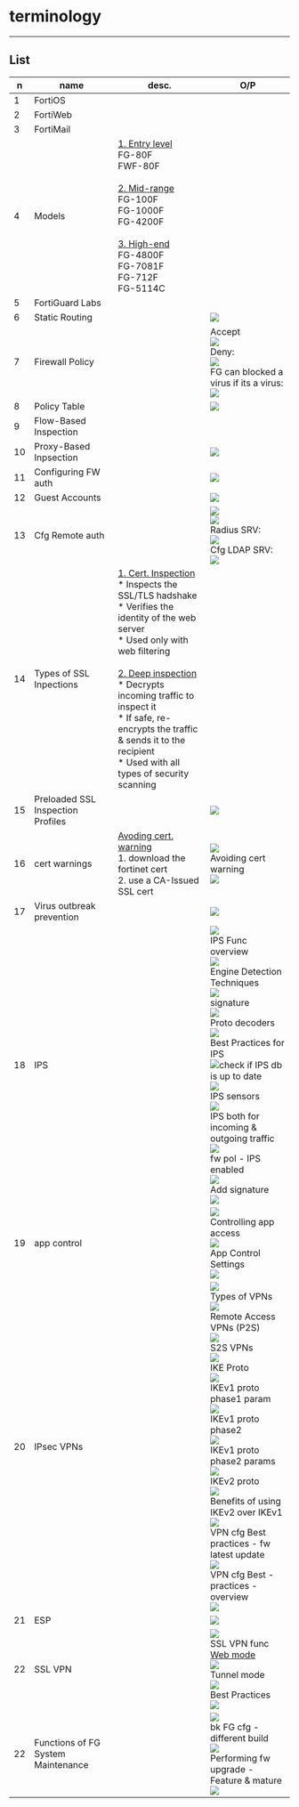 # terminology

---

## List
|n|name|desc.|O/P|
|-|----|-----|---|
|1|FortiOS|
|2|FortiWeb|
|3|FortiMail|
|4|Models|<ins>1. Entry level</ins><br/>FG-80F<br/>FWF-80F<br/><br/><ins>2. Mid-range</ins><br/>FG-100F<br/>FG-1000F<br/>FG-4200F<br/><br/><ins>3. High-end</ins><br/>FG-4800F<br/>FG-7081F<br/>FG-712F<br/>FG-5114C
|5|FortiGuard Labs|
|6|Static Routing||<img src="https://i.imgur.com/PGia3uk.png">|
|7|Firewall Policy||Accept<br/><img src="https://i.imgur.com/boppLfi.png"><br/>Deny:<br/><img src="https://i.imgur.com/R6d0sR1.png"><br/>FG can blocked a virus if its a virus:<br/><img src="https://i.imgur.com/BvmKp4P.png">|
|8|Policy Table||<img src="https://i.imgur.com/GE9gjCA.png">|
|9|Flow-Based Inspection|||
|10|Proxy-Based Inpsection||<img src="https://i.imgur.com/jJVwwBq.png">|
|11|Configuring FW auth||<img src="https://i.imgur.com/TJpX6EI.png">|
|12|Guest Accounts||<img src="https://i.imgur.com/aYbNmWa.png">|
|13|Cfg Remote auth||<img src="https://i.imgur.com/3TOySbb.png"><br/><img src="https://i.imgur.com/QrukF7E.png"><br/>Radius SRV:<br/><img src="https://i.imgur.com/q9sIZL6.png"><br/>Cfg LDAP SRV:<br/><img src="https://i.imgur.com/SKG5WVg.png">|
|14|Types of SSL Inpections|<ins>1. Cert. Inspection</ins><br/>* Inspects the SSL/TLS hadshake<br/>* Verifies the identity of the web server<br/>* Used only with web filtering<br/><br/><ins>2. Deep inspection</ins><br/>* Decrypts incoming traffic to inspect it<br/>* If safe, re-encrypts the traffic & sends it to the recipient<br/>* Used with all types of security scanning|
|15|Preloaded SSL Inspection Profiles||<img src="https://i.imgur.com/FpyhPeM.png">|
|16|cert warnings|<ins>Avoding cert. warning</ins><br/>1. download the fortinet cert<br/>2. use a CA-Issued SSL cert|<img src="https://i.imgur.com/OAmfBkB.png"><br/>Avoiding cert warning<br/><img src="https://i.imgur.com/cY7Huwg.png">|
|17|Virus outbreak prevention||<img src="https://i.imgur.com/mbcDooz.png">|
|18|IPS||<img src="https://i.imgur.com/f4MBiSC.png"><br/>IPS Func overview<br/><img src="https://i.imgur.com/36VkTgQ.png"><br/>Engine Detection Techniques<br/><img src="https://i.imgur.com/uvLszb8.png"><br/>signature<br/><img src="https://i.imgur.com/XVD4ZYP.png"><br/>Proto decoders<br/><img src="https://i.imgur.com/SUCibDb.png"><br/>Best Practices for IPS<br/><img src="https://i.imgur.com/9VpYGx5.png">check if IPS db is up to date<br/><img src="https://i.imgur.com/zgXu6Kz.png"><br/>IPS sensors<br/><img src="https://i.imgur.com/yCzQcGh.png"><br/>IPS both for incoming & outgoing traffic<br/><img src="https://i.imgur.com/lpooScu.png"><br/>fw pol - IPS enabled<br/><img src="https://i.imgur.com/JO3nhzS.png"><br/>Add signature<br/><img src="https://i.imgur.com/yGehmQR.png">|
|19|app control||<img src="https://i.imgur.com/5H8Zovi.png"><br/>Controlling app access<br/><img src="https://i.imgur.com/y5TCeTR.png"><br/>App Control Settings<br/><img src="https://i.imgur.com/i6EPWii.png">|
|20|IPsec VPNs||<img src="https://i.imgur.com/CM8qxbJ.png"><br/> Types of VPNs<br/><img src="https://i.imgur.com/pTIpXD7.png"><br/>Remote Access VPNs (P2S)<br/><img src="https://i.imgur.com/8oQw8v9.png"><br/>S2S VPNs<br/><img src="https://i.imgur.com/JhOlXDo.png"><br/>IKE Proto<br/><img src="https://i.imgur.com/FERnbb2.png"><br/>IKEv1 proto phase1 param<br/><img src="https://i.imgur.com/9OP0tOx.png"><br/>IKEv1 proto phase2<br/><img src="https://i.imgur.com/kGup7x3.png"><br/>IKEv1 proto phase2 params<br/><img src="https://i.imgur.com/tuIWe5n.png"><br/>IKEv2 proto<br/><img src="https://i.imgur.com/YtKtXns.png"><br/>Benefits of using IKEv2 over IKEv1<br/><img src="https://i.imgur.com/FkBCluU.png"><br/>VPN cfg Best practices - fw latest update<br/><img src="https://i.imgur.com/vuJRrDo.png"><br/>VPN cfg Best - practices - overview<br/><img src="https://i.imgur.com/MifkzOz.png">|
|21|ESP||<img src="https://i.imgur.com/yDcfeTw.png">|
|22|SSL VPN||<img src="https://i.imgur.com/2SY4MZH.png"><br/>SSL VPN func<br/><ins>Web mode</ins><br/><img src="https://i.imgur.com/qnbtI4S.png"><br/>Tunnel mode<br/><img src="https://i.imgur.com/0BOWMzz.png"><br/>Best Practices<br/><img src="https://i.imgur.com/9Eqk1Qa.png">|
|22|Functions of FG System Maintenance||<img src="https://i.imgur.com/q3dAmEb.png"><br/>bk FG cfg - different build<br/><img src="https://i.imgur.com/fwOres4.png"><br/>Performing fw upgrade - Feature & mature<br/><img src="https://i.imgur.com/AK9uGcS.png">|
